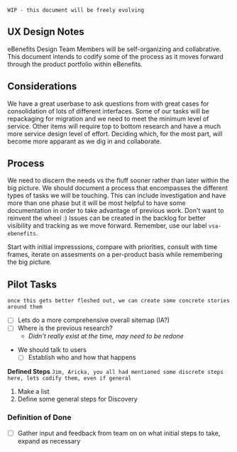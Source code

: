 `WIP - this document will be freely evolving`
## UX Design Notes
eBenefits Design Team Members will be self-organizing and collabrative. This document intends to codify some of the process as it moves forward through the product portfolio within eBenefits.

## Considerations
We have a great userbase to ask questions from with great cases for consolidation of lots of different interfaces.  Some of our tasks will be repackaging for migration and we need to meet the minimum level of service.  Other items will require top to bottom research and have a much more service design level of effort.  Deciding which, for the most part, will become more apparant as we dig in and collaborate.

## Process
We need to discern the needs vs the fluff sooner rather than later within the big picture.  We should document a process that encompasses the different types of tasks we will be touching.  This can include investigation and have more than one phase but it will be most helpful to have some documentation in order to take advantage of previous work.  Don't want to reinvent the wheel :) Issues can be created in the backlog for better visibility and tracking as we move forward.  Remember, use our label `vsa-ebenefits`.

Start with initial impresssions, compare with priorities, consult with time frames, iterate on assesments on a per-product basis while remembering the big picture.

## Pilot Tasks
`once this gets better fleshed out, we can create some concrete stories around them`
- [ ] Lets do a more comprehensive overall sitemap (IA?)
- [ ] Where is the previous research?  
  - _Didn't really exist at the time, may need to be redone_
- We should talk to users
  - [ ] Establish who and how that happens

**Defined Steps**
`Jim, Aricka, you all had mentioned some discrete steps here, lets codify them, even if general`
1. Make a list
2. Define some general steps for Discovery

### Definition of Done
- [ ] Gather input and feedback from team on on what initial steps to take, expand as necessary
